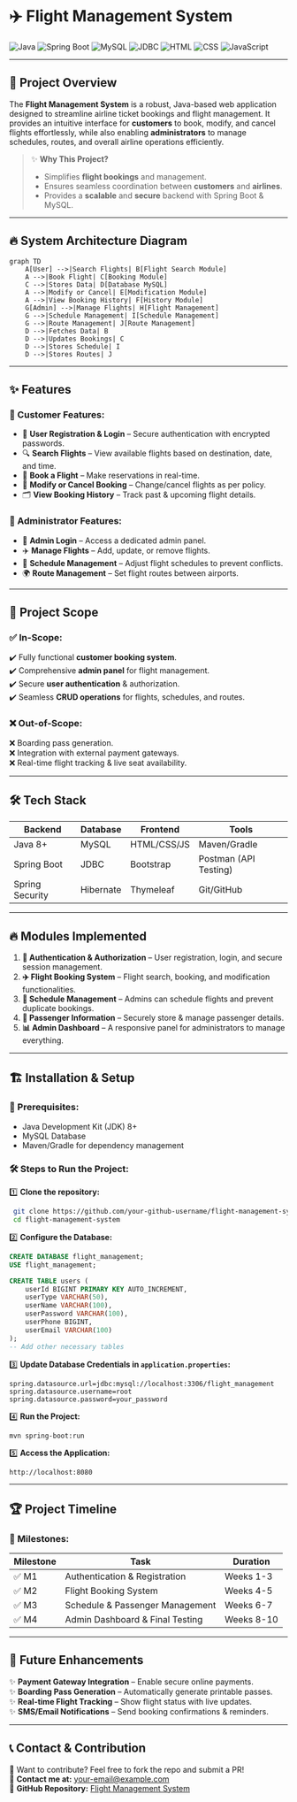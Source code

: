 # ✈️ Flight Management System

![Java](https://img.shields.io/badge/Java-ED8B00?style=for-the-badge&logo=openjdk&logoColor=white)
![Spring Boot](https://img.shields.io/badge/Spring%20Boot-6DB33F?style=for-the-badge&logo=springboot&logoColor=white)
![MySQL](https://img.shields.io/badge/MySQL-4479A1?style=for-the-badge&logo=mysql&logoColor=white)
![JDBC](https://img.shields.io/badge/JDBC-4A90E2?style=for-the-badge&logo=database&logoColor=white)
![HTML](https://img.shields.io/badge/HTML5-E34F26?style=for-the-badge&logo=html5&logoColor=white)
![CSS](https://img.shields.io/badge/CSS3-1572B6?style=for-the-badge&logo=css3&logoColor=white)
![JavaScript](https://img.shields.io/badge/JavaScript-F7DF1E?style=for-the-badge&logo=javascript&logoColor=black)

---

## 🚀 Project Overview

The **Flight Management System** is a robust, Java-based web application designed to streamline airline ticket bookings and flight management. It provides an intuitive interface for **customers** to book, modify, and cancel flights effortlessly, while also enabling **administrators** to manage schedules, routes, and overall airline operations efficiently.

> ✨ **Why This Project?**
> - Simplifies **flight bookings** and management.
> - Ensures seamless coordination between **customers** and **airlines**.
> - Provides a **scalable** and **secure** backend with Spring Boot & MySQL.

---

## 🔥 System Architecture Diagram

```mermaid
graph TD
    A[User] -->|Search Flights| B[Flight Search Module]
    A -->|Book Flight| C[Booking Module]
    C -->|Stores Data| D[Database MySQL]
    A -->|Modify or Cancel| E[Modification Module]
    A -->|View Booking History| F[History Module]
    G[Admin] -->|Manage Flights| H[Flight Management]
    G -->|Schedule Management| I[Schedule Management]
    G -->|Route Management| J[Route Management]
    D -->|Fetches Data| B
    D -->|Updates Bookings| C
    D -->|Stores Schedule| I
    D -->|Stores Routes| J
```

---

## ✨ Features

### 🛫 Customer Features:
- 👤 **User Registration & Login** – Secure authentication with encrypted passwords.
- 🔍 **Search Flights** – View available flights based on destination, date, and time.
- 🎫 **Book a Flight** – Make reservations in real-time.
- 🔄 **Modify or Cancel Booking** – Change/cancel flights as per policy.
- 🗂 **View Booking History** – Track past & upcoming flight details.

### 🏢 Administrator Features:
- 🔐 **Admin Login** – Access a dedicated admin panel.
- ✈️ **Manage Flights** – Add, update, or remove flights.
- 📅 **Schedule Management** – Adjust flight schedules to prevent conflicts.
- 🌍 **Route Management** – Set flight routes between airports.

---

## 📌 Project Scope

### ✅ **In-Scope:**
✔️ Fully functional **customer booking system**.  
✔️ Comprehensive **admin panel** for flight management.  
✔️ Secure **user authentication** & authorization.  
✔️ Seamless **CRUD operations** for flights, schedules, and routes.  

### ❌ **Out-of-Scope:**
❌ Boarding pass generation.  
❌ Integration with external payment gateways.  
❌ Real-time flight tracking & live seat availability.

---

## 🛠️ Tech Stack

| Backend  | Database | Frontend  | Tools |
|----------|----------|-----------|--------|
| Java 8+  | MySQL    | HTML/CSS/JS | Maven/Gradle |
| Spring Boot | JDBC | Bootstrap | Postman (API Testing) |
| Spring Security | Hibernate | Thymeleaf | Git/GitHub |

---

## 🔥 Modules Implemented

1. **🔐 Authentication & Authorization** – User registration, login, and secure session management.
2. **✈️ Flight Booking System** – Flight search, booking, and modification functionalities.
3. **📅 Schedule Management** – Admins can schedule flights and prevent duplicate bookings.
4. **👥 Passenger Information** – Securely store & manage passenger details.
5. **📊 Admin Dashboard** – A responsive panel for administrators to manage everything.

---

## 🏗️ Installation & Setup

### 📌 Prerequisites:
- Java Development Kit (JDK) 8+
- MySQL Database
- Maven/Gradle for dependency management

### 🛠️ Steps to Run the Project:

1️⃣ **Clone the repository:**
```bash
 git clone https://github.com/your-github-username/flight-management-system.git
 cd flight-management-system
```

2️⃣ **Configure the Database:**
```sql
CREATE DATABASE flight_management;
USE flight_management;

CREATE TABLE users (
    userId BIGINT PRIMARY KEY AUTO_INCREMENT,
    userType VARCHAR(50),
    userName VARCHAR(100),
    userPassword VARCHAR(100),
    userPhone BIGINT,
    userEmail VARCHAR(100)
);
-- Add other necessary tables
```

3️⃣ **Update Database Credentials in `application.properties`:**
```properties
spring.datasource.url=jdbc:mysql://localhost:3306/flight_management
spring.datasource.username=root
spring.datasource.password=your_password
```

4️⃣ **Run the Project:**
```bash
mvn spring-boot:run
```

5️⃣ **Access the Application:**
```
http://localhost:8080
```

---

## 🏆 Project Timeline

### 📅 Milestones:
| Milestone | Task | Duration |
|-----------|-----------------------------|-----------|
| ✅ M1 | Authentication & Registration | Weeks 1-3 |
| ✅ M2 | Flight Booking System | Weeks 4-5 |
| ✅ M3 | Schedule & Passenger Management | Weeks 6-7 |
| ✅ M4 | Admin Dashboard & Final Testing | Weeks 8-10 |

---

## 🚀 Future Enhancements

✨ **Payment Gateway Integration** – Enable secure online payments.  
✨ **Boarding Pass Generation** – Automatically generate printable passes.  
✨ **Real-time Flight Tracking** – Show flight status with live updates.  
✨ **SMS/Email Notifications** – Send booking confirmations & reminders.

---

## 📞 Contact & Contribution

🤝 Want to contribute? Feel free to fork the repo and submit a PR!  
📩 **Contact me at:** [your-email@example.com](mailto:your-email@example.com)  
🚀 **GitHub Repository:** [Flight Management System](https://github.com/your-github-username/flight-management-system)
